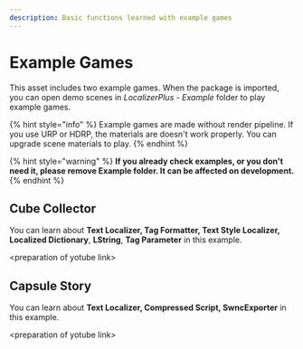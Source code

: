 ```yaml
---
description: Basic functions learned with example games
---
```


# Example Games

This asset includes two example games. When the package is imported, you can open demo scenes in _LocalizerPlus - Example_ folder to play example games.

{% hint style="info" %}
Example games are made without render pipeline. If you use URP or HDRP, the materials are doesn't work properly. You can upgrade scene materials to play.
{% endhint %}

{% hint style="warning" %}
**If you already check examples, or you don't need it, please remove Example folder. It can be affected on development.**
{% endhint %}

## **Cube Collector**

You can learn about **Text Localizer, Tag Formatter, Text Style Localizer, Localized Dictionary**, **LString**, **Tag Parameter** in this example.

&lt;preparation of yotube link&gt;

## Capsule Story

You can learn about **Text Localizer, Compressed Script, SwncExporter** in this example.

&lt;preparation of yotube link&gt;

